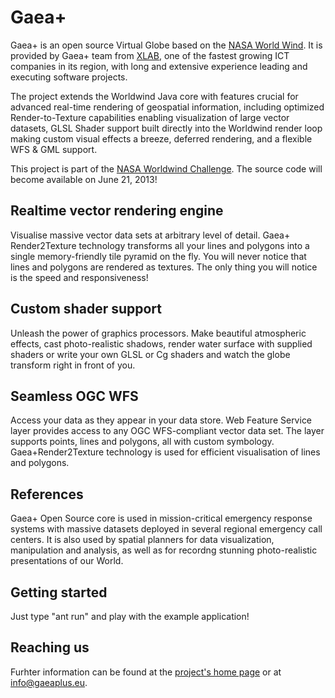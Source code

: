 Gaea+
========

Gaea+ is an open source Virtual Globe based on the [NASA World Wind](http://goworldwind.org). It is provided by Gaea+ team from [XLAB](http://xlab.si), one of the fastest growing ICT companies in its region, with long and extensive experience leading and executing software projects.

The project extends the Worldwind Java core with features crucial for advanced real-time rendering of geospatial information, including optimized Render-to-Texture capabilities enabling visualization of large vector datasets, GLSL Shader support built directly into the Worldwind render loop making custom visual effects a breeze, deferred rendering, and a flexible WFS & GML support.

This project is part of the [NASA Worldwind Challenge](http://eurochallenge.como.polimi.it/). The source code will become available on June 21, 2013!

Realtime vector rendering engine
--------------------------------
Visualise massive vector data sets at arbitrary level of detail. Gaea+ Render2Texture technology transforms all your lines and polygons into a single memory-friendly tile pyramid on the fly. You will never notice that lines and polygons are rendered as textures. The only thing you will notice is the speed and responsiveness!

Custom shader support
---------------------
Unleash the power of graphics processors. Make beautiful atmospheric effects, cast photo-realistic shadows, render water surface with supplied shaders or write your own GLSL or Cg shaders and watch the globe transform right in front of you.

Seamless OGC WFS
----------------
Access your data as they appear in your data store. Web Feature Service layer provides access to any OGC WFS-compliant vector data set. The layer supports points, lines and polygons, all with custom symbology. Gaea+Render2Texture technology is used for efficient visualisation of lines and polygons.

References
----------
Gaea+ Open Source core is used in mission-critical emergency response systems with massive datasets deployed in several regional emergency call centers. It is also used by spatial planners for data visualization, manipulation and analysis, as well as for recordng stunning photo-realistic presentations of our World.

Getting started
---------------
Just type "ant run" and play with the example application!

Reaching us
-----------
Furhter information can be found at the [project's home page](http://gaeaplus.eu) or at info@gaeaplus.eu.
